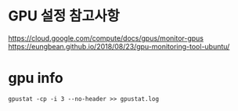 # GPU 설정 참고사항
https://cloud.google.com/compute/docs/gpus/monitor-gpus
https://eungbean.github.io/2018/08/23/gpu-monitoring-tool-ubuntu/

# gpu info
```
gpustat -cp -i 3 --no-header >> gpustat.log
```
